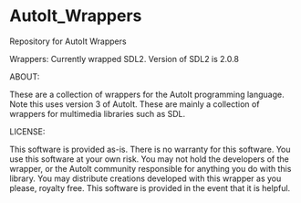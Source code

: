 # AutoIt_Wrappers
Repository for AutoIt Wrappers

Wrappers:
Currently wrapped SDL2. Version of SDL2 is 2.0.8

ABOUT:

These are a collection of wrappers for the AutoIt programming language. Note this uses version 3 of AutoIt. These are mainly a collection of
wrappers for multimedia libraries such as SDL. 

LICENSE:

This software is provided as-is. There is no warranty for this software. You use this software
at your own risk. You may not hold the developers of the wrapper, or the AutoIt
community responsible for anything you do with this library. You may distribute creations developed
with this wrapper as you please, royalty free. This software is provided in the event that it is
helpful.

